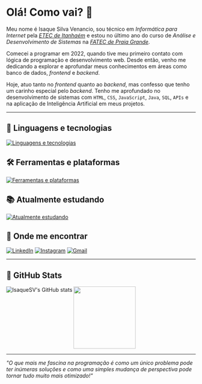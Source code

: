 
# Olá! Como vai? 🤝

Meu nome é Isaque Silva Venancio, sou técnico em *Informática para Internet* pela *[ETEC de Itanhaém](https://www.etecitanhaem.com.br/)* e estou no último ano do curso de *Análise e Desenvolvimento de Sistemas* na *[FATEC de Praia Grande](https://fatecpg.edu.br/)*.

Comecei a programar em 2022, quando tive meu primeiro contato com lógica de programação e desenvolvimento web. Desde então, venho me dedicando a explorar e aprofundar meus conhecimentos em áreas como banco de dados, *frontend* e *backend*.

Hoje, atuo tanto no *frontend* quanto ao *backend*, mas confesso que tenho um carinho especial pelo *backend*. Tenho me aprofundado no desenvolvimento de sistemas com `HTML`, `CSS`, `JavaScript`, `Java`, `SQL`, `APIs` e na aplicação de Inteligência Artificial em meus projetos.

---

## **🚀 Linguagens e tecnologias**  
[![Linguagens e tecnologias](https://skillicons.dev/icons?i=html,css,js,bootstrap,java,sqlite)](https://skillicons.dev)  

## **🛠️ Ferramentas e plataformas**  
[![Ferramentas e plataformas](https://skillicons.dev/icons?i=github,git,vscode,figma,maven,idea)](https://skillicons.dev)  

## **📚 Atualmente estudando**  
[![Atualmente estudando](https://skillicons.dev/icons?i=postgres,spring)](https://skillicons.dev)   

## **💬 Onde me encontrar**  
[![LinkedIn](https://skillicons.dev/icons?i=linkedin)](https://www.linkedin.com/in/isaque-venancio/)
[![Instagram](https://skillicons.dev/icons?i=instagram)](https://www.instagram.com/isaque.s.venancio/)
[![Gmail](https://skillicons.dev/icons?i=gmail)](mailto:isaque.s.venancio43@gmail.com)

---

## **📝 GitHub Stats**
![IsaqueSV's GitHub stats](https://github-readme-stats.vercel.app/api?username=isaquesv&show_icons=true&hide_title=true&theme=transparent)
<a href="https://github.com/anuraghazra/github-readme-stats">
  <img height=165 align="top" src="https://github-readme-stats.vercel.app/api/top-langs?username=isaquesv&layout=compact&theme=transparent&langs_count=8&card_width=320" />
</a>

---

*"O que mais me fascina na programação é como um único problema pode ter inúmeras soluções e como uma simples mudança de perspectiva pode tornar tudo muito mais otimizado!"*
